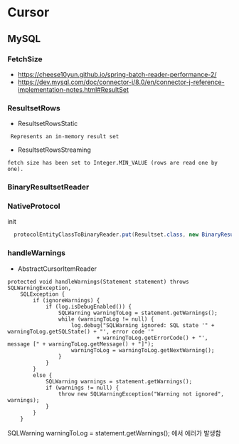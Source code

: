 # Cursor

## MySQL

### FetchSize

- https://cheese10yun.github.io/spring-batch-reader-performance-2/
- https://dev.mysql.com/doc/connector-j/8.0/en/connector-j-reference-implementation-notes.html#ResultSet

### ResultsetRows

- ResultsetRowsStatic
~~~
 Represents an in-memory result set
~~~

- ResultsetRowsStreaming
~~~
fetch size has been set to Integer.MIN_VALUE (rows are read one by one).
~~~
 
### BinaryResultsetReader

### NativeProtocol

init 

~~~java
  protocolEntityClassToBinaryReader.put(Resultset.class, new BinaryResultsetReader(this));
~~~

 

### handleWarnings

- AbstractCursorItemReader
~~~
protected void handleWarnings(Statement statement) throws SQLWarningException,
	SQLException {
		if (ignoreWarnings) {
			if (log.isDebugEnabled()) {
				SQLWarning warningToLog = statement.getWarnings();
				while (warningToLog != null) {
					log.debug("SQLWarning ignored: SQL state '" + warningToLog.getSQLState() + "', error code '"
							+ warningToLog.getErrorCode() + "', message [" + warningToLog.getMessage() + "]");
					warningToLog = warningToLog.getNextWarning();
				}
			}
		}
		else {
			SQLWarning warnings = statement.getWarnings();
			if (warnings != null) {
				throw new SQLWarningException("Warning not ignored", warnings);
			}
		}
	}
~~~
SQLWarning warningToLog = statement.getWarnings(); 에서 에러가 발생함 

